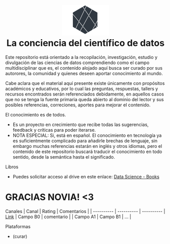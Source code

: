 
<h1 align="center">
  <img src="images/logo.png">
  <br/>
  La conciencia del científico de datos
  <br>
</h1>





Este repositorio está orientado a la recopilación, investigación, estudio y divulgación de las ciencias de datos comprendiendo como el campo multidisciplinar que es, el contenido alojado aquí busca ser curado por sus autorores, la comunidad y quienes deseen aportar conocimiento al mundo.

Cabe aclara que el material aquí presente existe únicamente con  propósitos académicos  y  educativos, por lo cual las preguntas, respuestas, tallers y recursos encontrados serán referenciados debidamente, en aquellos casos que no se tenga la fuente primaria queda abierto al dominio del lector y sus posibles referencias, correciones, aportes para mejorar el contenido.

El conocimiento es de todos.

* Es un proyecto en crecimiento que recibe todas las sugerencias, feedback y críticas para poder iterarse.
* NOTA ESPECIAL: Si, está en español. El conocimiento en tecnología ya es suficientmente complicado para añadirle brechas de lenguaje, sin embargo muchas referencias estarán en inglés y otros idiomas, pero el contenido de este repositorio buscará traducir el conocimiento en todo sentido, desde la semántica hasta el significado.



Libros
* Puedes solicitar acceso al drive en este enlace: [Data Science - Books](https://drive.google.com/drive/folders/1x4i4s690v3yUFWL93e_LO_x-xhZaSlqE?usp=sharing)

#  GRACIAS NOVIA!  <3

Canales
| Canal      | Rating     | Comentarios     |
| ---------- | ---------- | ----------
| [Link](www.google.com)   | Campo B0   | comentario     |
| Campo A1   | Campo B1   | ...    |

Plataformas
* (curar)




